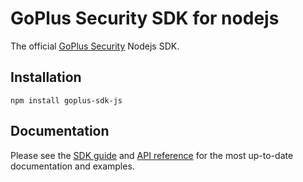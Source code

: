 # GoPlus Security SDK for nodejs

The official [GoPlus Security](https://gopluslabs.io/) Nodejs SDK.

## Installation

```
npm install goplus-sdk-js
```

## Documentation

Please see the [SDK guide](https://docs.gopluslabs.io/docs/goplus-sdk) and [API reference](https://docs.gopluslabs.io/reference/api-overview) for the most up-to-date documentation and examples.

